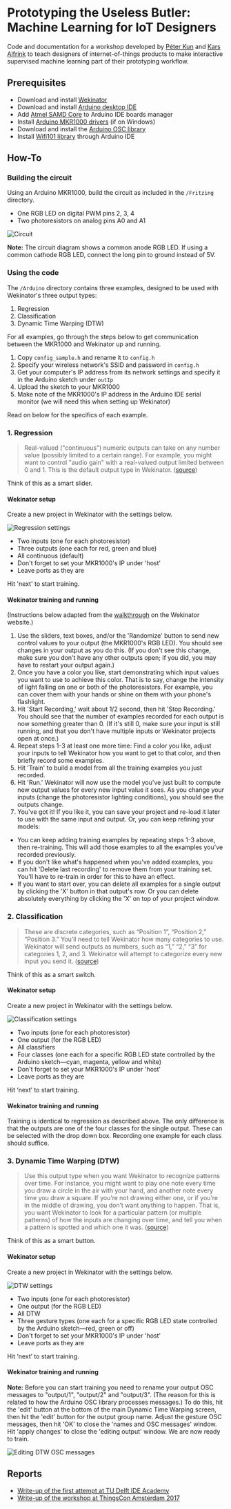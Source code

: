 # Prototyping the Useless Butler: Machine Learning for IoT Designers

Code and documentation for a workshop developed by [Péter Kun](http://peterkun.com) and [Kars Alfrink](http://leapfrog.nl) to teach designers of internet-of-things products to make interactive supervised machine learning part of their prototyping workflow.

## Prerequisites

* Download and install [Wekinator](http://www.wekinator.org/downloads/)
* Download and install [Arduino desktop IDE](https://www.arduino.cc/en/Main/Software)
* Add [Atmel SAMD Core](https://www.arduino.cc/en/Guide/MKR1000#toc2) to Arduino IDE boards manager
* Install [Arduino MKR1000 drivers](https://www.arduino.cc/en/Guide/MKR1000#toc3) (if on Windows)
* Download and install the [Arduino OSC library](https://github.com/CNMAT/OSC)
* Install [Wifi101 library](https://www.arduino.cc/en/Reference/WiFi101) through Arduino IDE

## How-To

### Building the circuit

Using an Arduino MKR1000, build the circuit as included in the `/Fritzing` directory.

* One RGB LED on digital PWM pins 2, 3, 4
* Two photoresistors on analog pins A0 and A1

![Circuit](Fritzing/circuit.png?raw=true)

**Note:** The circuit diagram shows a common anode RGB LED. If using a common cathode RGB LED, connect the long pin to ground instead of 5V.

### Using the code

The `/Arduino` directory contains three examples, designed to be used with Wekinator's three output types:

1. Regression
2. Classification
3. Dynamic Time Warping (DTW)

For all examples, go through the steps below to get communication between the MKR1000 and Wekinator up and running.

1. Copy `config_sample.h` and rename it to `config.h`
2. Specify your wireless network's SSID and password in `config.h`
3. Get your computer's IP address from its network settings and specify it in the Arduino sketch under `outIp`
4. Upload the sketch to your MKR1000
5. Make note of the MKR1000's IP address in the Arduino IDE serial monitor (we will need this when setting up Wekinator)

Read on below for the specifics of each example.

### 1. Regression

> Real-valued ("continuous") numeric outputs can take on any number value (possibly limited to a certain range). For example, you might want to control "audio gain" with a real-valued output limited between 0 and 1. This is the default output type in Wekinator. ([source](http://www.wekinator.org/detailed-instructions/#The_three_output_types))

Think of this as a smart slider.

#### Wekinator setup

Create a new project in Wekinator with the settings below.

![Regression settings](Screenshots/wekinator-regression-settings.png?raw=true)

* Two inputs (one for each photoresistor)
* Three outputs (one each for red, green and blue)
* All continuous (default)
* Don't forget to set your MKR1000's IP under 'host'
* Leave ports as they are

Hit 'next' to start training.

#### Wekinator training and running

(Instructions below adapted from the [walkthrough](http://www.wekinator.org/walkthrough/) on the Wekinator website.)

1. Use the sliders, text boxes, and/or the 'Randomize' button to send new control values to your output (the MKR1000's RGB LED). You should see changes in your output as you do this. (If you don't see this change, make sure you don't have any other outputs open; if you did, you may have to restart your output again.)
2. Once you have a color you like, start demonstrating which input values you want to use to achieve this color. That is to say, change the intensity of light falling on one or both of the photoresistors. For example, you can cover them with your hands or shine on them with your phone's flashlight.
3. Hit 'Start Recording,' wait about 1/2 second, then hit 'Stop Recording.' You should see that the number of examples recorded for each output is now something greater than 0. (If it's still 0, make sure your input is still running, and that you don't have multiple inputs or Wekinator projects open at once.)
4. Repeat steps 1-3 at least one more time: Find a color you like, adjust your inputs to tell Wekinator how you want to get to that color, and then briefly record some examples.
5. Hit 'Train' to build a model from all the training examples you just recorded.
6. Hit 'Run.' Wekinator will now use the model you've just built to compute new output values for every new input value it sees. As you change your inputs (change the photoresistor lighting conditions), you should see the outputs change.
7. You've got it! If you like it, you can save your project and re-load it later to use with the same input and output. Or, you can keep refining your models:

* You can keep adding training examples by repeating steps 1-3 above, then re-training. This will add those examples to all the examples you've recorded previously.
* If you don't like what's happened when you've added examples, you can hit 'Delete last recording' to remove them from your training set. You'll have to re-train in order for this to have an effect.
* If you want to start over, you can delete all examples for a single output by clicking the 'X' button in that output's row. Or you can delete absolutely everything by clicking the 'X' on top of your project window.

### 2. Classification

> These are discrete categories, such as “Position 1”, “Position 2,” “Position 3.” You’ll need to tell Wekinator how many categories to use. Wekinator will send outputs as numbers, such as “1,” “2,” “3” for categories 1, 2, and 3. Wekinator will attempt to categorize every new input you send it. ([source](http://www.wekinator.org/detailed-instructions/#The_three_output_types))

Think of this as a smart switch.

#### Wekinator setup

Create a new project in Wekinator with the settings below.

![Classification settings](Screenshots/wekinator-classification-settings.png?raw=true)

* Two inputs (one for each photoresistor)
* One output (for the RGB LED)
* All classifiers
* Four classes (one each for a specific RGB LED state controlled by the Arduino sketch—cyan, magenta, yellow and white)
* Don't forget to set your MKR1000's IP under 'host'
* Leave ports as they are

Hit ‘next’ to start training.

#### Wekinator training and running

Training is identical to regression as described above. The only difference is that the outputs are one of the four classes for the single output. These can be selected with the drop down box. Recording one example for each class should suffice.

### 3. Dynamic Time Warping (DTW)

> Use this output type when you want Wekinator to recognize patterns over time. For instance, you might want to play one note every time you draw a circle in the air with your hand, and another note every time you draw a square. If you’re not drawing either one, or if you’re in the middle of drawing, you don’t want anything to happen. That is, you want Wekinator to look for a particular pattern (or multiple patterns) of how the inputs are changing over time, and tell you when a pattern is spotted and which one it was. ([source](http://www.wekinator.org/detailed-instructions/#The_three_output_types))

Think of this as a smart button.

#### Wekinator setup

Create a new project in Wekinator with the settings below.

![DTW settings](Screenshots/wekinator-dtw-settings.png?raw=true)

* Two inputs (one for each photoresistor)
* One output (for the RGB LED)
* All DTW
* Three gesture types (one each for a specific RGB LED state controlled by the Arduino sketch—red, green or off)
* Don't forget to set your MKR1000's IP under 'host'
* Leave ports as they are

Hit ‘next’ to start training.

#### Wekinator training and running

**Note:** Before you can start training you need to rename your output OSC messages to "output/1", "output/2" and "output/3". (The reason for this is related to how the Arduino OSC library processes messages.) To do this, hit the 'edit' button at the bottom of the main Dynamic Time Warping screen, then hit the 'edit' button for the output group name. Adjust the gesture OSC messages, then hit 'OK' to close the 'names and OSC messages' window. Hit 'apply changes' to close the 'editing output' window. We are now ready to train.

![Editing DTW OSC messages](Screenshots/wekinator-dtw-edit-osc-messages.png?raw=true)

## Reports

* [Write-up of the first attempt at TU Delft IDE Academy](https://leapfrog.nl/blog/archives/2017/03/10/machine-learning-for-designers-workshop/)
* [Write-up of the workshop at ThingsCon Amsterdam 2017](https://leapfrog.nl/blog/archives/2018/01/02/prototyping-the-useless-butler-machine-learning-for-iot-designers/)
